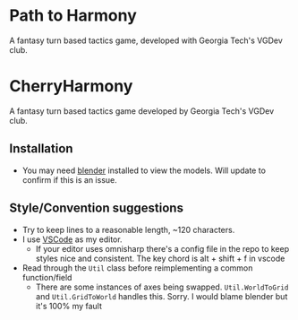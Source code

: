 # Path to Harmony
A fantasy turn based tactics game, developed with Georgia Tech's VGDev club.
# CherryHarmony
A fantasy turn based tactics game developed by Georgia Tech's VGDev club.

## Installation
* You may need [blender](https://www.blender.org/) installed to view the models. Will update to confirm if this is an issue.

## Style/Convention suggestions
* Try to keep lines to a reasonable length, ~120 characters.
* I use [VSCode](https://code.visualstudio.com/docs/other/unity) as my editor.
  * If your editor uses omnisharp there's a config file in the repo to keep styles nice and consistent. The key chord is alt + shift + f in vscode
* Read through the `Util` class before reimplementing a common function/field
  * There are some instances of axes being swapped. `Util.WorldToGrid` and `Util.GridToWorld` handles this. Sorry. I would blame blender but it's 100% my fault
